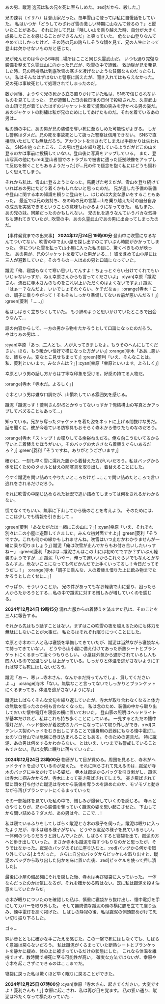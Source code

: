 あの男、蹴泥 逸茂は私の兄を死に至らしめた。:red[だから、殺した。]


兄の諫羽（イサハ）は登山家だった。毎年雪山に登っては私に自慢話をしていた。
私はいつか「どうしてわざわざ雪の激しい時期に山なんて登るの？」と聞いたことがある。
それに対して兄は「険しい山を乗り越えた時、自分が大きく成長したことを感じることができるんだ」と笑っていた。
危ない山登りなんてやめてほしかったけど、その時の兄の誇らしそうな顔を見て、兄の人生にとって登山は欠かせないものだと感じた。

兄が死んだのは今から6年前…場所はここと同じ久霊武山だ。
いつも通り完璧な装備を整えて久霊武山に向かった兄だが、吹雪の中で遭難。
救助隊が兄を発見した時、兄の所持品は到底吹雪の寒さを凌げないような貧弱なものだったらしい。
私はそんなはずはないと警察に訴えたが、聞き入れてはもらえなかった。
兄の死は事故死として処理されてしまったのだ。

数か月後、ようやく兄の死から立ち直りかけていた私は、SNSで信じられないものを見てしまった。
兄が遭難した日の数日後の日付で投稿された、久霊武山の山頂で兄が着ていたはずのジャケットを着て満面の笑みを浮かべる男の姿だ。
あのジャケットの刺繍は私が兄のためにしてあげたものだ。それを着ているあの男は…

私の頭の中に、あの男が兄の装備を奪い死に至らしめた可能性がよぎる。
しかし警察はダメだ。兄の死を事故死として扱った警察は信用できない。
SNSで直接問いただしても無駄だろう。アカウントを消されてしまえば手掛かりは失われる。
SNSを辿ったところ、この男は登山を繰り返しているようだがどこの山を登るのかは事前に投稿していない。登山後に写真をアップしている。
また、登山写真の他にも:red[登山者間でのトラブルで被害に遭った証拠映像をアップして反応を稼ぐこともあるようだった]が…兄の件で疑念を抱く私にはどうも疑わしく思えてしまう。

それから私は、雪山に登るようになった。馬鹿げた考えだが、雪山を登り続けていればあの男にたどり着くかもしれないと思ったのだ。
兄が遺した予備の装備や登山に関する本の知識を頼りに登山をし、はじめは大変な思いをすることもあった。
最近では兄の気持ち、あの時の兄の言葉…山を乗り越えた時の自分自身の成長を実感できるということの意味もわかるようになってきた。
私もまた、あの兄の妹。同類だったのかもしれない。
兄の仇を追うなんていうバカな気持ちも薄れてきていたが…吹雪の中、あの久霊武山であの男に出会ってしまったのだ。

【事件発覚までの出来事】
**2024年12月24日 19時00分**
登山中に吹雪になるなんてついてない。吹雪の中で山小屋を探し出すのにずいぶん時間がかかってしまった。
体についた雪を払って山小屋に入った私の目に、驚くべきものが映った。
あの男が、兄のジャケットを着ていた男がいる…！
彼を含めて山小屋には三人が避難していた。そのうちの一人はあの男と口論になっていた。

蹴泥「俺、寝袋もなくて寒い思いしてんすよ！ちょっとぐらい分けてくれてもいいじゃないっすか、ねぇ幸原さんからも言ってくださいよ」
:cyan[幸原「蹴泥さん、流石に寺木さんのものをこれ以上いただくのはよくないですよ」]
蹴泥「はぁー？なんだよ、いいでしょそれぐらい。ケチだなぁ」
:orange[寺木「この、調子に乗りやがって！そもそもしっかり準備してないお前が悪いんだろ！」]
:green[菱利「……」]

私はしばらく立ち尽くしていた。
もう諦めようと思いかけていたところで出会うなんて…

話の内容からして、一方の男から物をたかろうとして口論になったのだろう。
やはりあの男は…

:cyan[幸原「あっ…二人とも、人が入ってきましたよ。もうそのへんにしてください。ほら、もう暖かい恰好で横になった方がいい」]
:orange[寺木「ああ…悪いな、姉ちゃん。変なとこ見せちまって」]
:green[菱利「いえ、そんなことは。私、菱利といいます。みなさんは？」]
:cyan[幸原「幸原といいます。よろしく」]

幸原という男の話し方からは丁寧な印象を受ける。好感の持てる人物だ。

:orange[寺木「寺木だ。よろしく」]

寺木という男は雑な口調だが、山慣れしている雰囲気を感じる。

蹴泥「蹴泥っす！菱利さんSNSとかやってないっすか？俺結構山の写真とかアップしてバズることもあって…」

知っている。兄から奪ったジャケットを着た姿をネットに上げる間抜けな男だ。
話を聞くに、彼が今着ている防寒具もおそらく寺木から借りたものなのだろう。

:orange[寺木「ストップ！お喋りしてる余裕ねえだろ。俺ら向こうむいてるから早いとこ着替えたほうがいい。そのバッグの大きさなら着替えぐらいあるだろ？」]
:green[菱利「そうですね。ありがとうございます」]

確かに、一刻も早く雪に濡れた服から着替えた方がいいだろう。私はバッグから体を拭くためのタオルと替えの防寒具を取り出し、着替えることにした。

今すぐ蹴泥を問い詰めてやりたいところだけど…ここで問い詰めたところで言い逃れをされるだけだろう。

それに吹雪の中閉じ込められた状況で追い詰めてしまっては何をされるかわからない。

慌てなくてもいい、無事に下山してから後のことを考えよう。
そのためには、ここは少しでも情報を引き出して…

:green[菱利「あなたがたは一緒にこの山に？」]
:cyan[幸原「いえ、それぞれ別々にこの小屋に避難してきました。みんな初対面ですよ」]
:green[菱利「そうですか。これも何かの縁かもしれませんね。吹雪はいつ止むかわかりませんが一緒に乗り切りましょう」]
蹴泥「俺は吹雪が止んでからもお付き合いしたいっすねー」
:green[菱利「あはは…蹴泥さんはこの山には初めてですか？ずいぶん軽装のようですが…」]
蹴泥「いやー、俺って運いいからこれぐらいでもなんとかなるんすよ。危ないことになっても何だかんだで上手くいってるし！今日だってそうだし！」
:orange[寺木「調子に乗んな、人の着替え借りた上に飲み物までたかろうとしたくせに…」]

やっぱり、そういうことか。
兄の件があってもなお軽装で山に登り、困ったら人からたかろうとする…
私の中で蹴泥に対する憎しみが増していくのを感じる。

**2024年12月24日 19時15分**
濡れた服からの着替えを済ませた私は、そのことを三人に報告する。

それから先はもう話すことはない。まずはこの吹雪の夜を越えるためにも体力を無駄にしないことが大事だ。
私たちはそれぞれ眠りにつくことにした。

幸原と寺木の二人と私は寝袋を準備してきていたが、蹴泥は当然ながら寝袋なんて持ってきていない。
どうやら山小屋に備え付けてあった断熱シートとブランケットにくるまって凌ぐつもりらしい。
小屋は外気から遮断されているし人も四人いるので室温も少しは上がっている。しっかりと体温を逃がさないようにすれば寝ても死にはしないだろう。

蹴泥「あー、寒ぃ…寺木さん、なんかまだ持ってんでしょ、貸してくださいよ…」
:orange[寺木「ない。無駄なこと言ってないでしっかりとブランケットにくるまってろ。体温を逃がさないようにな」]

蹴泥はしばらくそんな文句を繰り返していたが、寺木が取り合わなくなると体力の無駄を悟ったのか何も言わなくなった。
私は念のため、装備の中から取り出しておいた懐中電灯を寝袋の横に置いておいた。
登山家の照明はヘッドライトが基本だけれど、私はこれも持ち歩くことにしている。
一見するとただの懐中電灯だが、ヘッド部分が着脱式のカバーになっていて取り外しができ、:red[ステンレス製のヘッドをむき出しにすることで護身用の武器にもなる懐中電灯]…女のソロ登山では危険に巻き込まれることもある。そのための道具だ。
特に蹴泥、あの男は何をするかわからない。
とはいえ、いつまでも警戒していることもできない。私は次第に眠りに落ちていった…

**2024年12月24日 23時00分**
物音がして目が覚める。周囲を見ると、寺木がヘッドライトを点けているのが見えた。
それに照らされて見えるのは…蹴泥が寺木のバッグに手をかけている姿だ。
寺木は蹴泥からバッグを引き剥がし、蹴泥は寺木に掴みかかるが、寺木によって突き飛ばされてしまう。
突き飛ばされて壁に頭を打ち付けた蹴泥は寺木から装備を奪うのを諦めたのか、モゾモゾと動きながら再びブランケットにくるまっていった

その一部始終を見ていた私の中で、憎しみが爆発していくのを感じる。
寺木とのやりとりが、兄から装備を奪っていく蹴泥の姿を思い起こさせた。
下山してから問い詰める？ダメだ、あの男は今、ここで…！

私は寝ているふりをしてしばらく蹴泥と寺木の様子を伺った。蹴泥は眠りに入ったようだが、寺木は寝る様子がない。
どうやら蹴泥の様子を見ているらしい。一体何のつもりだろうと訝しんでいたが、しばらくすると寝袋を出て、蹴泥の方へと歩き出していった。
まさか寺木も蹴泥を殺すつもりなのかと思ったが、そうではなかった。蹴泥のバッグのそばに座り込むと、:red[バッグから何かを取り外している]ようだった。
さらに自分のバッグからピッケルを取り出すと、蹴泥のバッグから取り出した何かを床に置いた後、:red[ピッケルを使って押し潰した]。

最後に小屋の備品棚にそれを隠した後、寺木は再び寝袋に入っていった。
一体なんだったのかは気になるが、それを確かめる暇はない。既に私は蹴泥を殺す決意をしていたからだ。

寺木が眠りについたのを確認した私は、慎重に寝袋から抜け出し、懐中電灯を手にしてカバーを取り外した。
そして無防備な蹴泥の頭の横に膝を立てて座り込み、懐中電灯を高く掲げた。
しばしの静寂の後、私は蹴泥の側頭部めがけて思い切り振り下ろした。

ゴッ…

鈍い音とともに確かな手ごたえを感じた。この一撃で死にはしなくても、しばらく意識は戻らないだろう。
私は蹴泥がくるまっていた断熱シートとブランケットを静かに緩め、体の上に被さっているだけの状態にした。
これなら体温を維持できず、数時間で凍死に至る可能性が高い。
確実な方法ではないが、幸原や寺木を起こさずにできるのはここまでだ。

寝袋に戻った私は驚くほど早く眠りに戻ることができた。

**2024年12月25日 07時00分**
:cyan[幸原「寺木さん、起きてください。大変ですよ！菱利さんも！」]
幸原に起こされ、私は再び目を覚ます。
私の狙い通り、蹴泥は冷たくなって横たわっていた…